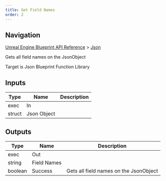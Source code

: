 ```yaml
---
title: Get Field Names
order: 2
---
```

## Navigation

[Unreal Engine Blueprint API Reference](https://dev.epicgames.com/documentation/en-us/unreal-engine/BlueprintAPI) > [Json](https://dev.epicgames.com/documentation/en-us/unreal-engine/BlueprintAPI/Json)

Gets all field names on the JsonObject

Target is Json Blueprint Function Library

## Inputs

| Type | Name | Description |
| --- | --- | --- |
| exec | In |  |
| struct | Json Object |  |

## Outputs

| Type | Name | Description |
| --- | --- | --- |
| exec | Out |  |
| string | Field Names |  |
| boolean | Success | Gets all field names on the JsonObject |
